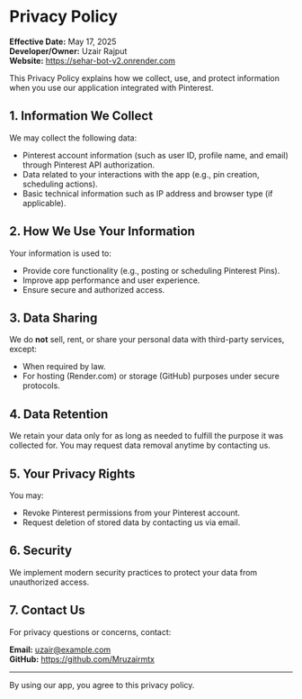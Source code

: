 # Privacy Policy

**Effective Date:** May 17, 2025  
**Developer/Owner:** Uzair Rajput  
**Website:** https://sehar-bot-v2.onrender.com

This Privacy Policy explains how we collect, use, and protect information when you use our application integrated with Pinterest.

## 1. Information We Collect

We may collect the following data:
- Pinterest account information (such as user ID, profile name, and email) through Pinterest API authorization.
- Data related to your interactions with the app (e.g., pin creation, scheduling actions).
- Basic technical information such as IP address and browser type (if applicable).

## 2. How We Use Your Information

Your information is used to:
- Provide core functionality (e.g., posting or scheduling Pinterest Pins).
- Improve app performance and user experience.
- Ensure secure and authorized access.

## 3. Data Sharing

We do **not** sell, rent, or share your personal data with third-party services, except:
- When required by law.
- For hosting (Render.com) or storage (GitHub) purposes under secure protocols.

## 4. Data Retention

We retain your data only for as long as needed to fulfill the purpose it was collected for. You may request data removal anytime by contacting us.

## 5. Your Privacy Rights

You may:
- Revoke Pinterest permissions from your Pinterest account.
- Request deletion of stored data by contacting us via email.

## 6. Security

We implement modern security practices to protect your data from unauthorized access.

## 7. Contact Us

For privacy questions or concerns, contact:

**Email:** uzair@example.com  
**GitHub:** https://github.com/Mruzairmtx

---

By using our app, you agree to this privacy policy.
